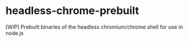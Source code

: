 # headless-chrome-prebuilt
[WIP] Prebuilt binaries of the headless chromium/chrome shell for use in node.js
